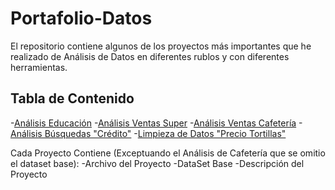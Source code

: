 # Portafolio-Datos

El repositorio contiene algunos de los proyectos más importantes que he realizado de Análisis de Datos en diferentes rublos y con diferentes herramientas.

## Tabla de Contenido
-[Análisis Educación](Tableau)
-[Análisis Ventas Super](PowerBI)
-[Análisis Ventas Cafetería](Python)
-[Análisis Búsquedas "Crédito"](SQL/Excel)
-[Limpieza de Datos "Precio Tortillas"](Excel/PowerQuery)

Cada Proyecto Contiene (Exceptuando el Análisis de Cafetería que se omitio el dataset base):
-Archivo del Proyecto
-DataSet Base
-Descripción del Proyecto
